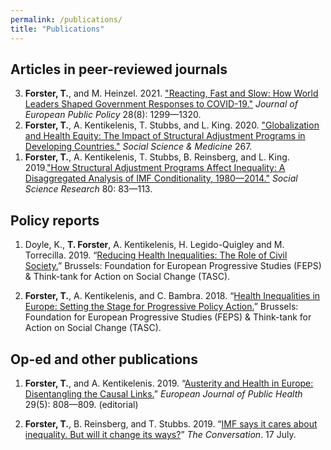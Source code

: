 ```yaml
---
permalink: /publications/
title: "Publications"
---
```


## Articles in peer-reviewed journals

<ol reversed>

<li> <b>Forster, T.</b>, and M. Heinzel. 2021. <a href = "https://doi.org/10.1080/13501763.2021.1942157">"Reacting, Fast and Slow: How World Leaders Shaped Government Responses to COVID-19."</a> <i>Journal of European Public Policy</i> 28(8): 1299—1320. </li>

<li> <b>Forster, T.</b>, A. Kentikelenis, T. Stubbs, and L. King. 2020. <a href = "https://doi.org/10.1016/j.socscimed.2019.112496">"Globalization and Health Equity: The Impact of Structural Adjustment Programs in Developing Countries."</a> <i>Social Science & Medicine</i> 267. </li>

<li> <b>Forster, T.</b>, A. Kentikelenis, T. Stubbs, B. Reinsberg, and L. King. 2019.<a href = "https://doi.org/10.1016/j.ssresearch.2019.01.001">"How Structural Adjustment Programs Affect Inequality: A Disaggregated Analysis of IMF Conditionality, 1980—2014."</a> <i>Social Science Research</i> 80: 83—113. </li>

</ol>


## Policy reports

1. Doyle, K., **T. Forster**, A. Kentikelenis, H. Legido-Quigley and M. Torrecilla. 2019. “[Reducing Health Inequalities: The Role of Civil Society.](https://www.tasc.ie/assets/files/pdf/1953_tasc_health__inequalities_report_2019-final.pdf)” Brussels: Foundation for European Progressive Studies (FEPS) & Think-tank for Action on Social Change (TASC).

1. **Forster, T.**, A. Kentikelenis, and C. Bambra. 2018. “[Health Inequalities in Europe: Setting the Stage for Progressive Policy Action.](https://refubium.fu-berlin.de/handle/fub188/23222)” Brussels: Foundation for European Progressive Studies (FEPS) & Think-tank for Action on Social Change (TASC).


## Op-ed and other publications

1. **Forster, T.**, and A. Kentikelenis. 2019. “[Austerity and Health in Europe: Disentangling the Causal Links.](https://doi.org/10.1093/eurpub/cky249)” *European Journal of Public Health* 29(5): 808—809. (editorial)

1. **Forster, T.**, B. Reinsberg, and T. Stubbs. 2019. “[IMF says it cares about inequality. But will it change its ways?](http://theconversation.com/imf-says-it-cares-about-inequality-but-will-it-change-its-ways-120105)” *The Conversation*. 17 July.
